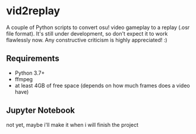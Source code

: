 # vid2replay
A couple of Python scripts to convert osu! video gameplay to a replay (.osr file format).
It's still under development, so don't expect it to work flawlessly now.
Any constructive criticism is highly appreciated! :)

## Requirements
- Python 3.7+
- ffmpeg
- at least 4GB of free space
  (depends on how much frames does a video have)

## Jupyter Notebook
not yet, maybe i'll make it when i will finish the project 
